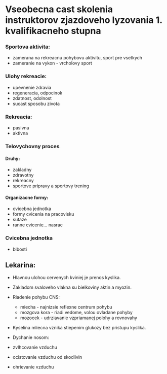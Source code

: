 # Vseobecna cast skolenia instruktorov zjazdoveho lyzovania 1. kvalifikacneho stupna 

### Sportova aktivita:
* zamerana na rekreacnu pohybovu aktivitu, sport pre vsetkych
* zameranie na vykon - vrcholovy sport

### Ulohy rekreacie:
* upevnenie zdravia
* regeneracia, odpocinok
* zdatnost, odolnost
* sucast sposobu zivota

### Rekreacia:
* pasivna
* aktivna

### Telovychovny proces
#### Druhy:
* zakladny
* zdravotny
* rekreacny
* sportove pripravy a sportovy trening

#### Organizacne formy:
* cvicebna jednotka
* formy cvicenia na pracovisku 
* sutaze
* ranne cvicenie... nasrac

### Cvicebna jednotka
* blbosti

## Lekarina:

* Hlavnou ulohou cervenych kviniej je prenos kyslika.
* Zakladom svaloveho vlakna su bielkoviny aktin a myozin.
* Riadenie pohybu CNS:
  * miecha - najnizsie reflexne centrum pohybu
  * mozgova kora - riadi vedome, volou ovladane pohyby
  * mozocek - udrziavanie vzpriamanej polohy a rovnovahy

* Kyselina mliecna vznika stiepenim glukozy bez pristupu kyslika.
* Dychanie nosom:
 * zvlhcovanie vzduchu
 * ocistovanie vzduchu od skodlivin
 * ohrievanie vzduchu
